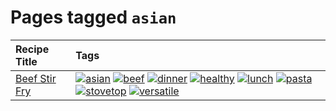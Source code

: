 # Pages tagged `asian`

|Recipe Title|Tags
|:---|:---|
|[Beef Stir Fry](../recipes/beefstirfry.md)|<a href="tags/asian.md"><img src="https://img.shields.io/badge/tag-asian-8a3b70" alt="asian" /></a> <a href="tags/beef.md"><img src="https://img.shields.io/badge/tag-beef-93e32e" alt="beef" /></a> <a href="tags/dinner.md"><img src="https://img.shields.io/badge/tag-dinner-945e60" alt="dinner" /></a> <a href="tags/healthy.md"><img src="https://img.shields.io/badge/tag-healthy-7ca620" alt="healthy" /></a> <a href="tags/lunch.md"><img src="https://img.shields.io/badge/tag-lunch-be57aa" alt="lunch" /></a> <a href="tags/pasta.md"><img src="https://img.shields.io/badge/tag-pasta-617c8" alt="pasta" /></a> <a href="tags/stovetop.md"><img src="https://img.shields.io/badge/tag-stovetop-9bf4b7" alt="stovetop" /></a> <a href="tags/versatile.md"><img src="https://img.shields.io/badge/tag-versatile-da1f33" alt="versatile" /></a>|